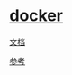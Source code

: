 # [docker](https://www.docker.com/)

[文档](https://docs.docker.com/)

[参考](https://docs.docker.com/reference/)
